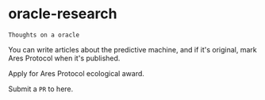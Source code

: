 # oracle-research
`Thoughts on a oracle`

You can write articles about the predictive machine, and if it's original, mark Ares Protocol when it's published. 

Apply for Ares Protocol ecological award. 

Submit a `PR` to here.
